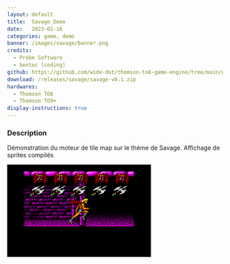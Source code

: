 ```yaml
---
layout: default
title:  Savage Demo
date:   2023-02-16
categories: game, demo
banner: /images/savage/banner.png
credits:
  - Probe Software
  - bentoc (coding)
github: https://github.com/wide-dot/thomson-to8-game-engine/tree/main/game-projects/savage
download: /releases/savage/savage-v0.1.zip
hardwares: 
  - Thomson TO8
  - Thomson TO9+
display-instructions: true  
---
```


### Description

Démonstration du moteur de tile map sur le thème de Savage. Affichage de sprites compilés

<div class="row">
    <img src="images/savage/savage-01.gif" alt="" />
</div>